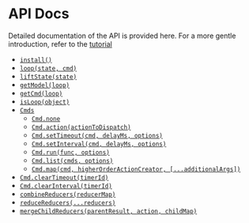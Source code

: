 # API Docs

Detailed documentation of the API is provided here. For a more gentle introduction, refer to the [tutorial](../tutorial/README.md)

* [`install()`](install.md)
* [`loop(state, cmd)`](loop.md)
* [`liftState(state)`](liftState.md)
* [`getModel(loop)`](getModel.md)
* [`getCmd(loop)`](getCmd.md)
* [`isLoop(object)`](isLoop.md)
* [`Cmds`](cmds.md)
  * [`Cmd.none`](cmds.md#cmdnone)
  * [`Cmd.action(actionToDispatch)`](cmds.md#cmdactionactiontodispatch)
  * [`Cmd.setTimeout(cmd, delayMs, options)`](cmds.md#cmdsettimeoutcmd-delayms-options)
  * [`Cmd.setInterval(cmd, delayMs, options)`](cmds.md#cmdsetintervalcmd-delayms-options)
  * [`Cmd.run(func, options)`](cmds.md#cmdrunfunc-options)
  * [`Cmd.list(cmds, options)`](cmds.md#cmdlistcmds-options)
  * [`Cmd.map(cmd, higherOrderActionCreator, [...additionalArgs])`](cmds.md#cmdmapcmd-higherorderactioncreator-additionalargs)
* [`Cmd.clearTimeout(timerId)`](cmds.md#cmdcleartimeouttimerid)
* [`Cmd.clearInterval(timerId)`](cmds.md#cmdclearintervaltimerid)
* [`combineReducers(reducerMap)`](combine-reducers.md)
* [`reduceReducers(...reducers)`](reduce-reducers.md)
* [`mergeChildReducers(parentResult, action, childMap)`](merge-child-reducers.md)